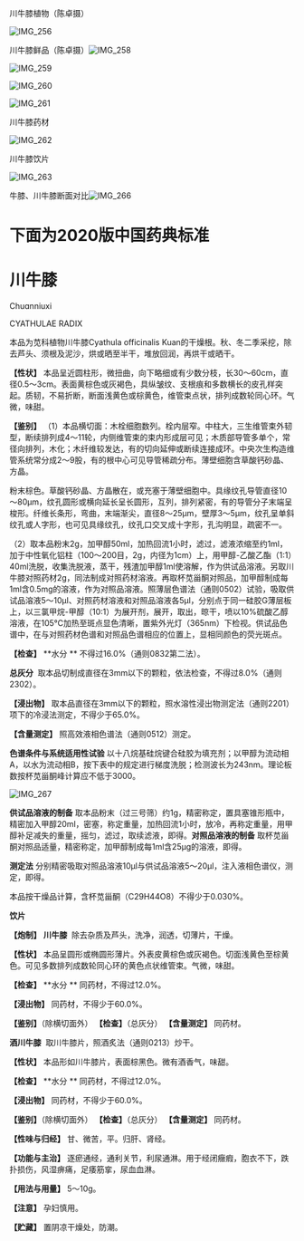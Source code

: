 川牛膝植物（陈卓摄）

![IMG_256](/medicine-image/chuan-niu-xi/1.png)

川牛膝鲜品（陈卓摄）![IMG_258](/medicine-image/chuan-niu-xi/2.png)

![IMG_259](/medicine-image/chuan-niu-xi/3.png)

![IMG_260](/medicine-image/chuan-niu-xi/4.png)

![IMG_261](/medicine-image/chuan-niu-xi/5.png)

川牛膝药材

![IMG_262](/medicine-image/chuan-niu-xi/6.png)

川牛膝饮片

![IMG_263](/medicine-image/chuan-niu-xi/7.png)

牛膝、川牛膝断面对比![IMG_266](/medicine-image/chuan-niu-xi/8.png)

# ****下面为2020版中国药典标准****

# ****川牛膝****

Chuɑnniuxi

CYATHULAE RADIX

本品为苋科植物川牛膝Cyathula officinalis Kuan的干燥根。秋、冬二季采挖，除去芦头、须根及泥沙，烘或晒至半干，堆放回润，再烘干或晒干。

**【性状】** 本品呈近圆柱形，微扭曲，向下略细或有少数分枝，长30～60cm，直径0.5～3cm。表面黄棕色或灰褐色，具纵皱纹、支根痕和多数横长的皮孔样突起。质韧，不易折断，断面浅黄色或棕黄色，维管束点状，排列成数轮同心环。气微，味甜。

**【鉴别】** （1）本品横切面：木栓细胞数列。栓内层窄。中柱大，三生维管束外韧型，断续排列成4～11轮，内侧维管束的束内形成层可见；木质部导管多单个，常径向排列，木化；木纤维较发达，有的切向延伸或断续连接成环。中央次生构造维管系统常分成2～9股，有的根中心可见导管稀疏分布。薄壁细胞含草酸钙砂晶、方晶。

粉末棕色。草酸钙砂晶、方晶散在，或充塞于薄壁细胞中。具缘纹孔导管直径10～80μm，纹孔圆形或横向延长呈长圆形，互列，排列紧密，有的导管分子末端呈梭形。纤维长条形，弯曲，末端渐尖，直径8～25μm，壁厚3～5μm，纹孔呈单斜纹孔或人字形，也可见具缘纹孔，纹孔口交叉成十字形，孔沟明显，疏密不一。

（2）取本品粉末2g，加甲醇50ml，加热回流1小时，滤过，滤液浓缩至约1ml，加于中性氧化铝柱（100～200目，2g，内径为1cm）上，用甲醇-乙酸乙酯（1:1）40ml洗脱，收集洗脱液，蒸干，残渣加甲醇1ml使溶解，作为供试品溶液。另取川牛膝对照药材2g，同法制成对照药材溶液。再取杯苋甾酮对照品，加甲醇制成每1ml含0.5mg的溶液，作为对照品溶液。照薄层色谱法（通则0502）试验，吸取供试品溶液5～10μl、对照药材溶液和对照品溶液各5μl，分别点于同一硅胶G薄层板上，以三氯甲烷-甲醇（10:1）为展开剂，展开，取出，晾干，喷以10\%硫酸乙醇溶液，在105℃加热至斑点显色清晰，置紫外光灯（365nm）下检视。供试品色谱中，在与对照药材色谱和对照品色谱相应的位置上，显相同颜色的荧光斑点。

**【检查】** **水分 ** 不得过16.0\%（通则0832第二法）。

**总灰分**  取本品切制成直径在3mm以下的颗粒，依法检查，不得过8.0\%（通则2302）。

**【浸出物】** 取本品直径在3mm以下的颗粒，照水溶性浸出物测定法（通则2201）项下的冷浸法测定，不得少于65.0\%。

**【含量测定】** 照高效液相色谱法（通则0512）测定。

**色谱条件与系统适用性试验** 以十八烷基硅烷键合硅胶为填充剂；以甲醇为流动相A，以水为流动相B，按下表中的规定进行梯度洗脱；检测波长为243nm。理论板数按杯苋甾酮峰计算应不低于3000。

![IMG_267](/medicine-image/chuan-niu-xi/9.png)

**供试品溶液的制备** 取本品粉末（过三号筛）约1g，精密称定，置具塞锥形瓶中，精密加入甲醇20ml，密塞，称定重量，加热回流1小时，放冷，再称定重量，用甲醇补足减失的重量，摇匀，滤过，取续滤液，即得。**对照品溶液的制备** 取杯苋甾酮对照品适量，精密称定，加甲醇制成每1ml含25μg的溶液，即得。

**测定法** 分别精密吸取对照品溶液10μl与供试品溶液5～20μl，注入液相色谱仪，测定，即得。

本品按干燥品计算，含杯苋甾酮（C29H44O8）不得少于0.030\%。

**饮片**

**【炮制】** **川牛膝**  除去杂质及芦头，洗净，润透，切薄片，干燥。

**【性状】** 本品呈圆形或椭圆形薄片。外表皮黄棕色或灰褐色。切面浅黄色至棕黄色。可见多数排列成数轮同心环的黄色点状维管束。气微，味甜。

**【检查】** **水分 ** 同药材，不得过12.0\%。

**【浸出物】** 同药材，不得少于60.0\%。

**【鉴别】**（除横切面外） **【检查】**（总灰分） **【含量测定】** 同药材。

**酒川牛膝**  取川牛膝片，照酒炙法（通则0213）炒干。

**【性状】** 本品形如川牛膝片，表面棕黑色。微有酒香气，味甜。

**【检查】** **水分 ** 同药材，不得过12.0\%。

**【浸出物】** 同药材，不得少于60.0\%。

**【鉴别】**（除横切面外） **【检查】**（总灰分） **【含量测定】** 同药材。

**【性味与归经】** 甘、微苦，平。归肝、肾经。

**【功能与主治】** 逐瘀通经，通利关节，利尿通淋。用于经闭癥瘕，胞衣不下，跌扑损伤，风湿痹痛，足痿筋挛，尿血血淋。

**【用法与用量】** 5～10g。

**【注意】** 孕妇慎用。

**【贮藏】** 置阴凉干燥处，防潮。